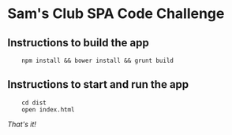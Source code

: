 # Sam's Club SPA Code Challenge

## Instructions to build the app

        npm install && bower install && grunt build

## Instructions to start and run the app

        cd dist
        open index.html

_That's it!_
